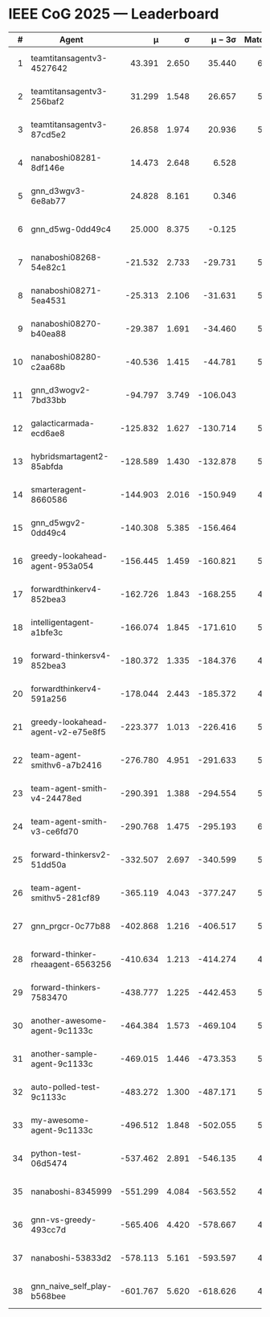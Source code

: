 # IEEE CoG 2025 — Leaderboard

| # | Agent | μ | σ | μ − 3σ | Matches | Updated |
|---:|---|---:|---:|---:|---:|---|
| 1 | teamtitansagentv3-4527642 | 43.391 | 2.650 | 35.440 | 6076 | 2025-08-30 03:32 |
| 2 | teamtitansagentv3-256baf2 | 31.299 | 1.548 | 26.657 | 5936 | 2025-08-30 03:32 |
| 3 | teamtitansagentv3-87cd5e2 | 26.858 | 1.974 | 20.936 | 5440 | 2025-08-30 03:32 |
| 4 | nanaboshi08281-8df146e | 14.473 | 2.648 | 6.528 | 206 | 2025-08-30 03:32 |
| 5 | gnn_d3wgv3-6e8ab77 | 24.828 | 8.161 | 0.346 | 118 | 2025-08-30 03:32 |
| 6 | gnn_d5wg-0dd49c4 | 25.000 | 8.375 | -0.125 | 100 | 2025-08-30 03:32 |
| 7 | nanaboshi08268-54e82c1 | -21.532 | 2.733 | -29.731 | 5480 | 2025-08-30 03:32 |
| 8 | nanaboshi08271-5ea4531 | -25.313 | 2.106 | -31.631 | 5998 | 2025-08-30 03:32 |
| 9 | nanaboshi08270-b40ea88 | -29.387 | 1.691 | -34.460 | 5720 | 2025-08-30 03:32 |
| 10 | nanaboshi08280-c2aa68b | -40.536 | 1.415 | -44.781 | 5378 | 2025-08-30 03:32 |
| 11 | gnn_d3wogv2-7bd33bb | -94.797 | 3.749 | -106.043 | 224 | 2025-08-30 03:32 |
| 12 | galacticarmada-ecd6ae8 | -125.832 | 1.627 | -130.714 | 5520 | 2025-08-30 03:32 |
| 13 | hybridsmartagent2-85abfda | -128.589 | 1.430 | -132.878 | 5026 | 2025-08-30 03:32 |
| 14 | smarteragent-8660586 | -144.903 | 2.016 | -150.949 | 4442 | 2025-08-30 03:32 |
| 15 | gnn_d5wgv2-0dd49c4 | -140.308 | 5.385 | -156.464 | 180 | 2025-08-30 03:32 |
| 16 | greedy-lookahead-agent-953a054 | -156.445 | 1.459 | -160.821 | 5408 | 2025-08-30 03:32 |
| 17 | forwardthinkerv4-852bea3 | -162.726 | 1.843 | -168.255 | 4655 | 2025-08-30 03:32 |
| 18 | intelligentagent-a1bfe3c | -166.074 | 1.845 | -171.610 | 5011 | 2025-08-30 03:32 |
| 19 | forward-thinkersv4-852bea3 | -180.372 | 1.335 | -184.376 | 4641 | 2025-08-30 03:32 |
| 20 | forwardthinkerv4-591a256 | -178.044 | 2.443 | -185.372 | 4989 | 2025-08-30 03:32 |
| 21 | greedy-lookahead-agent-v2-e75e8f5 | -223.377 | 1.013 | -226.416 | 5640 | 2025-08-30 03:32 |
| 22 | team-agent-smithv6-a7b2416 | -276.780 | 4.951 | -291.633 | 5900 | 2025-08-30 03:32 |
| 23 | team-agent-smith-v4-24478ed | -290.391 | 1.388 | -294.554 | 5378 | 2025-08-30 03:32 |
| 24 | team-agent-smith-v3-ce6fd70 | -290.768 | 1.475 | -295.193 | 6358 | 2025-08-30 03:32 |
| 25 | forward-thinkersv2-51dd50a | -332.507 | 2.697 | -340.599 | 5228 | 2025-08-30 03:32 |
| 26 | team-agent-smithv5-281cf89 | -365.119 | 4.043 | -377.247 | 5940 | 2025-08-30 03:32 |
| 27 | gnn_prgcr-0c77b88 | -402.868 | 1.216 | -406.517 | 5250 | 2025-08-30 03:32 |
| 28 | forward-thinker-rheaagent-6563256 | -410.634 | 1.213 | -414.274 | 4828 | 2025-08-30 03:32 |
| 29 | forward-thinkers-7583470 | -438.777 | 1.225 | -442.453 | 5880 | 2025-08-30 03:32 |
| 30 | another-awesome-agent-9c1133c | -464.384 | 1.573 | -469.104 | 5520 | 2025-08-30 03:32 |
| 31 | another-sample-agent-9c1133c | -469.015 | 1.446 | -473.353 | 5940 | 2025-08-30 03:32 |
| 32 | auto-polled-test-9c1133c | -483.272 | 1.300 | -487.171 | 5720 | 2025-08-30 03:32 |
| 33 | my-awesome-agent-9c1133c | -496.512 | 1.848 | -502.055 | 5820 | 2025-08-30 03:32 |
| 34 | python-test-06d5474 | -537.462 | 2.891 | -546.135 | 4800 | 2025-08-30 03:32 |
| 35 | nanaboshi-8345999 | -551.299 | 4.084 | -563.552 | 4990 | 2025-08-30 03:32 |
| 36 | gnn-vs-greedy-493cc7d | -565.406 | 4.420 | -578.667 | 4500 | 2025-08-30 03:32 |
| 37 | nanaboshi-53833d2 | -578.113 | 5.161 | -593.597 | 4320 | 2025-08-30 03:32 |
| 38 | gnn_naive_self_play-b568bee | -601.767 | 5.620 | -618.626 | 4780 | 2025-08-30 03:32 |
